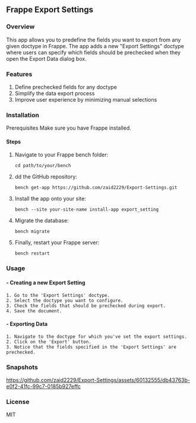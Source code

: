 ## **Frappe Export Settings**

### **Overview**

This app allows you to predefine the fields you want to export from any given doctype in Frappe. The app adds a new "Export Settings" doctype where users can specify which fields should be prechecked when they open the Export Data dialog box.

### **Features**

1. Define prechecked fields for any doctype
1. Simplify the data export process
1. Improve user experience by minimizing manual selections

### **Installation**
  Prerequisites
  Make sure you have Frappe installed.

#### **Steps**

1. Navigate to your Frappe bench folder:

   `cd path/to/your/bench`

1. dd the GitHub repository:

   `bench get-app https://github.com/zaid2229/Export-Settings.git`

1. Install the app onto your site:

   `bench --site your-site-name install-app export_setting`

1. Migrate the database:

   `bench migrate`

1. Finally, restart your Frappe server:

   `bench restart`

### **Usage**

#### - Creating a new Export Setting
  
    1. Go to the 'Export Settings' doctype.
    2. Select the doctype you want to configure.
    3. Check the fields that should be prechecked during export.
    4. Save the document.
       
#### - Exporting Data
  
    1. Navigate to the doctype for which you've set the export settings.
    2. Click on the 'Export' button.
    3. Notice that the fields specified in the 'Export Settings' are prechecked.

### Snapshots



https://github.com/zaid2229/Export-Settings/assets/60132555/db43763b-e0f2-41fc-99c7-0185b927effc







### License

MIT
